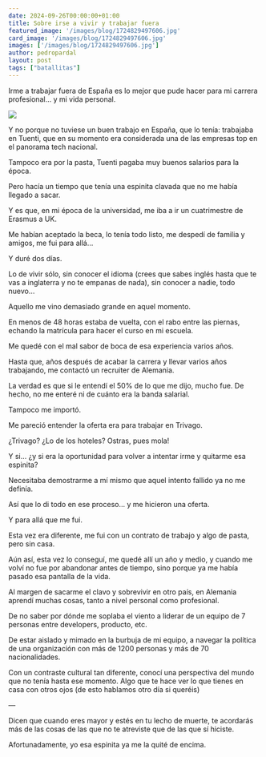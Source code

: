 ```yaml
---
date: 2024-09-26T00:00:00+01:00
title: Sobre irse a vivir y trabajar fuera
featured_image: '/images/blog/1724829497606.jpg'
card_image: '/images/blog/1724829497606.jpg'
images: ['/images/blog/1724829497606.jpg']
author: pedropardal
layout: post
tags: ["batallitas"]
---
```


Irme a trabajar fuera de España es lo mejor que pude hacer para mi carrera profesional… y mi vida personal.

![](/images/blog/1724829497606.jpg)

Y no porque no tuviese un buen trabajo en España, que lo tenía: trabajaba en Tuenti, que en su momento era considerada una de las empresas top en el panorama tech nacional.

Tampoco era por la pasta, Tuenti pagaba muy buenos salarios para la época.

Pero hacía un tiempo que tenía una espinita clavada que no me había llegado a sacar.

Y es que, en mi época de la universidad, me iba a ir un cuatrimestre de Erasmus a UK.

Me habían aceptado la beca, lo tenía todo listo, me despedí de familia y amigos, me fui para allá…

Y duré dos días.

Lo de vivir sólo, sin conocer el idioma (crees que sabes inglés hasta que te vas a inglaterra y no te empanas de nada), sin conocer a nadie, todo nuevo…

Aquello me vino demasiado grande en aquel momento.

En menos de 48 horas estaba de vuelta, con el rabo entre las piernas, echando la matrícula para hacer el curso en mi escuela.

Me quedé con el mal sabor de boca de esa experiencia varios años.

Hasta que, años después de acabar la carrera y llevar varios años trabajando, me contactó un recruiter de Alemania.

La verdad es que si le entendí el 50% de lo que me dijo, mucho fue. De hecho, no me enteré ni de cuánto era la banda salarial.

Tampoco me importó.

Me pareció entender la oferta era para trabajar en Trivago.

¿Trivago? ¿Lo de los hoteles? Ostras, pues mola!

Y si… ¿y si era la oportunidad para volver a intentar irme y quitarme esa espinita?

Necesitaba demostrarme a mí mismo que aquel intento fallido ya no me definía.

Así que lo di todo en ese proceso… y me hicieron una oferta.

Y para allá que me fui.

Esta vez era diferente, me fui con un contrato de trabajo y algo de pasta, pero sin casa.

Aún así, esta vez lo conseguí, me quedé allí un año y medio, y cuando me volví no fue por abandonar antes de tiempo, sino porque ya me había pasado esa pantalla de la vida.

Al margen de sacarme el clavo y sobrevivir en otro país, en Alemania aprendí muchas cosas, tanto a nivel personal como profesional.

De no saber por dónde me soplaba el viento a liderar de un equipo de 7 personas entre developers, producto, etc.

De estar aislado y mimado en la burbuja de mi equipo, a navegar la política de una organización con más de 1200 personas y más de 70 nacionalidades.

Con un contraste cultural tan diferente, conocí una perspectiva del mundo que no tenía hasta ese momento. Algo que te hace ver lo que tienes en casa con otros ojos (de esto hablamos otro día si queréis)

—

Dicen que cuando eres mayor y estés en tu lecho de muerte, te acordarás más de las cosas de las que no te atreviste que de las que sí hiciste.

Afortunadamente, yo esa espinita ya me la quité de encima.
